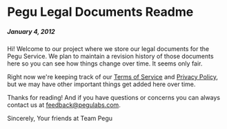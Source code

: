 # Pegu Legal Documents Readme
##### January 4, 2012

Hi! Welcome to our project where we store our legal documents for the Pegu Service. We plan to maintain a revision history of those documents here so you can see how things change over time. It seems only fair.

Right now we're keeping track of our [Terms of Service](/pegulabs/terms/blob/master/terms_of_service.md) and [Privacy Policy](/pegulabs/terms/blob/master/privacy_policy.md), but we may have other important things get added here over time.

Thanks for reading! And if you have questions or concerns you can always contact us at [feedback@pegulabs.com](mailto:feedback@pegulabs.com).

Sincerely,
Your friends at Team Pegu

